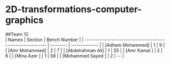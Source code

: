 # 2D-transformations-computer-graphics
##Team 12	
  | Names                                                       | Section   | Bench Number   |
  | ----------------------------------------------------------- | :-------: | :------------: |
  | [Adham Mohammed]                                            |     1     |      9         |
  | [Amr Mohammed]                                              |     2     |      7         |
  | [Abdelrahman Ali]                                           |     1     |      55        |
  | [Amr Kamal ]                                                |     2     |      6         |
  | [Mina Azer ]                                                |     1     |      58        |
  | [Mohammed Sayed ]                                           |     2     |      --        |